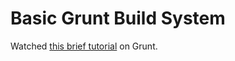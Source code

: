 # Basic Grunt Build System

Watched [this brief tutorial](https://www.youtube.com/watch?v=TMKj0BxzVgw) on Grunt.
